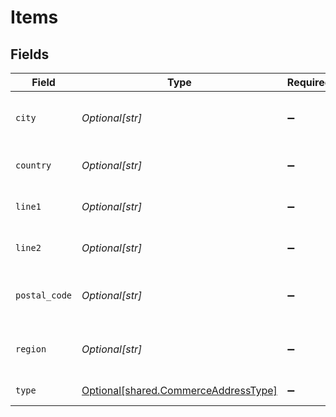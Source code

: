 # Items


## Fields

| Field                                                                                  | Type                                                                                   | Required                                                                               | Description                                                                            |
| -------------------------------------------------------------------------------------- | -------------------------------------------------------------------------------------- | -------------------------------------------------------------------------------------- | -------------------------------------------------------------------------------------- |
| `city`                                                                                 | *Optional[str]*                                                                        | :heavy_minus_sign:                                                                     | The third line of the address, or city                                                 |
| `country`                                                                              | *Optional[str]*                                                                        | :heavy_minus_sign:                                                                     | The country for the address                                                            |
| `line1`                                                                                | *Optional[str]*                                                                        | :heavy_minus_sign:                                                                     | The first line of the address                                                          |
| `line2`                                                                                | *Optional[str]*                                                                        | :heavy_minus_sign:                                                                     | The second line of the address                                                         |
| `postal_code`                                                                          | *Optional[str]*                                                                        | :heavy_minus_sign:                                                                     | The postal (or zip) code for the address                                               |
| `region`                                                                               | *Optional[str]*                                                                        | :heavy_minus_sign:                                                                     | The fourth line of the address, or region                                              |
| `type`                                                                                 | [Optional[shared.CommerceAddressType]](undefined/models/shared/commerceaddresstype.md) | :heavy_minus_sign:                                                                     | The type of the address                                                                |